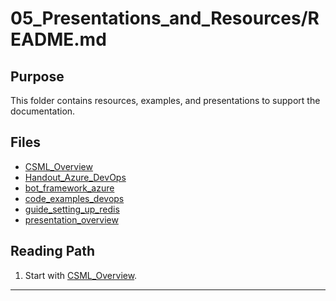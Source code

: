 # **05_Presentations_and_Resources/README.md**

## **Purpose**

This folder contains resources, examples, and presentations to support the documentation.

## **Files**

- [CSML_Overview](CSML_Overview.md)
- [Handout_Azure_DevOps](Handout_Azure_DevOps.md)
- [bot_framework_azure](bot_framework_azure.md)
- [code_examples_devops](code_examples_devops.md)
- [guide_setting_up_redis](guide_setting_up_redis.md)
- [presentation_overview](presentation_overview.md)

## **Reading Path**

1. Start with [CSML_Overview](CSML_Overview.md).
---